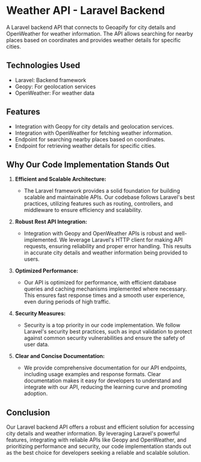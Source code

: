 # Weather API - Laravel Backend

A Laravel backend API that connects to Geoapify for city details and OpenWeather for weather information. The API allows searching for nearby places based on coordinates and provides weather details for specific cities.

## Technologies Used

-   Laravel: Backend framework
-   Geopy: For geolocation services
-   OpenWeather: For weather data

## Features

-   Integration with Geopy for city details and geolocation services.
-   Integration with OpenWeather for fetching weather information.
-   Endpoint for searching nearby places based on coordinates.
-   Endpoint for retrieving weather details for specific cities.

## Why Our Code Implementation Stands Out

1. **Efficient and Scalable Architecture:**

    - The Laravel framework provides a solid foundation for building scalable and maintainable APIs. Our codebase follows Laravel's best practices, utilizing features such as routing, controllers, and middleware to ensure efficiency and scalability.

2. **Robust Rest API Integration:**

    - Integration with Geopy and OpenWeather APIs is robust and well-implemented. We leverage Laravel's HTTP client for making API requests, ensuring reliability and proper error handling. This results in accurate city details and weather information being provided to users.

3. **Optimized Performance:**

    - Our API is optimized for performance, with efficient database queries and caching mechanisms implemented where necessary. This ensures fast response times and a smooth user experience, even during periods of high traffic.

4. **Security Measures:**

    - Security is a top priority in our code implementation. We follow Laravel's security best practices, such as input validation to protect against common security vulnerabilities and ensure the safety of user data.

5. **Clear and Concise Documentation:**
    - We provide comprehensive documentation for our API endpoints, including usage examples and response formats. Clear documentation makes it easy for developers to understand and integrate with our API, reducing the learning curve and promoting adoption.

## Conclusion

Our Laravel backend API offers a robust and efficient solution for accessing city details and weather information. By leveraging Laravel's powerful features, integrating with reliable APIs like Geopy and OpenWeather, and prioritizing performance and security, our code implementation stands out as the best choice for developers seeking a reliable and scalable solution.
